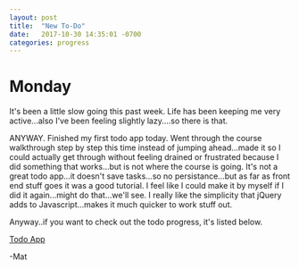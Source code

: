 ```yaml
---
layout: post
title:  "New To-Do"
date:   2017-10-30 14:35:01 -0700
categories: progress
---
```

# Monday



It's been a little slow going this past week. Life has been keeping me very active...also I've been feeling slightly lazy....so there is that.

ANYWAY. Finished my first todo app today. Went through the course walkthrough step by step this time instead of jumping ahead...made it so I could actually get through without feeling drained or frustrated because I did something that works...but is not where the course is going. It's not a great todo app...it doesn't save tasks...so no persistance...but as far as front end stuff goes it was a good tutorial. I feel like I could make it by myself if I did it again...might do that...we'll see. I really like the simplicity that jQuery adds to Javascript...makes it much quicker to work stuff out.

Anyway..if you want to check out the todo progress, it's listed below.

[Todo App](https://cybnew.github.io/Todo-app/ "Todo App")
	
-Mat